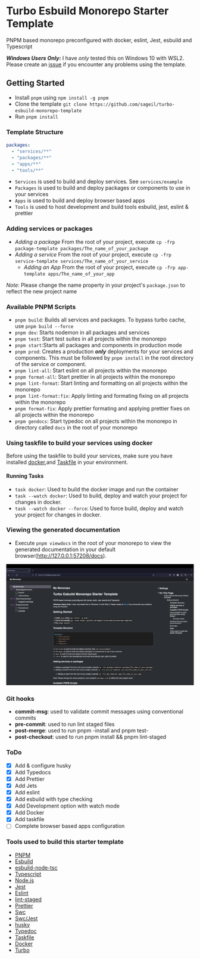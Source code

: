 # Turbo Esbuild Monorepo Starter Template

PNPM based monorepo preconfigured with docker, eslint, Jest, esbuild and Typescript

**_Windows Users Only:_**
I have _only_ tested this on Windows 10 with WSL2. Please create an [issue](https://github.com/sageil/Turbo-esbuild-monorepo-starter-template/issues) if you encounter any problems using the template.

## Getting Started

- Install `pnpm` using `npm install -g pnpm`
- Clone the template `git clone https://github.com/sageil/turbo-esbuild-monorepo-template`
- Run `pnpm install`

### Template Structure

```yaml
packages:
  - "services/**"
  - "packages/**"
  - "apps/**"
  - "tools/**"
```

- `Services` is used to build and deploy services. See `services/example`
- `Packages` is used to build and deploy packages or components to use in your services
- `Apps` is used to build and deploy browser based apps
- `Tools` is used to host development and build tools esbuild, jest, eslint & prettier

### Adding services or packages

- _Adding a package_
  From the root of your project, execute `cp -frp package-template packages/The_name_of_your_package`
- _Adding a service_
  From the root of your project, execute `cp -frp service-template services/The_name_of_your_service`
  - _Adding an App_
    From the root of your project, execute `cp -frp app-template apps/The_name_of_your_app`

_Note_: Please change the name property in your project's `package.json` to reflect the new project name

### Available PNPM Scripts

- `pnpm build`: Builds all services and packages. To bypass turbo cache, use `pnpm build --force`
- `pnpm dev`: Starts nodemon in all packages and services
- `pnpm test`: Start test suites in all projects within the monorepo
- `pnpm start`:Starts all packages and components in production mode
- `pnpm prod`: Creates a production **_only_** deployments for your services and components. This must be followed by `pnpm install` in the root directory of the service or component.
- `pnpm lint-all`: Start eslint on all projects within the monorepo
- `pnpm format-all`: Start prettier in all projects within the monorepo
- `pnpm lint-format`: Start linting and formatting on all projects within the monorepo
- `pnpm lint-format:fix`: Apply linting and formating fixing on all projects within the monorepo
- `pnpm format-fix`: Apply prettier formating and applying prettier fixes on all projects within the monorepo
- `pnpm gendocs`: Start typedoc on all projects within the monorepo in directory called `docs` in the root of your monorepo

### Using taskfile to build your services using docker

Before using the taskfile to build your services, make sure you have installed [docker](https://docs.docker.com),and [Taskfile](https://taskfile.dev) in your environment.

#### Running Tasks

- `task docker`: Used to build the docker image and run the container
- `task --watch docker`: Used to build, deploy and watch your project for changes in docker.
- `task --watch docker --force`: Used to force build, deploy and watch your project for changes in docker.

### Viewing the generated documentation

- Execute `pnpm viewdocs` in the root of your monorepo to view the generated documentation in your default browser(http://127.0.0.1:57208/docs).
<p align="center">
  <img  src="assets/docs.png?raw=true">
</p>

### Git hooks

- **commit-msg**: used to validate commit messages using conventional commits
- **pre-commit**: used to run lint staged files
- **post-merge**: used to run pnpm -install and pnpm test-
- **post-checkout**: used to run pnpm install && pnpm lint-staged

### ToDo

- [x] Add & configure husky
- [x] Add Typedocs
- [x] Add Prettier
- [x] Add Jets
- [x] Add eslint
- [x] Add esbuild with type checking
- [x] Add Development option with watch mode
- [x] Add Docker
- [x] Add taskfile
- [ ] Complete browser based apps configuration

### Tools used to build this starter template

- [PNPM](https://pnpm.io)
- [Esbuild](https://github.com/evanw/esbuild)
- [esbuild-node-tsc](https://github.com/a7ul/esbuild-node-tsc)
- [Typescript](https://www.typescriptlang.org/)
- [Node.js](https://nodejs.org/en)
- [Jest](https://jestjs.io/)
- [Eslint](https://eslint.org/)
- [lint-staged](https://github.com/lint-staged/lint-staged)
- [Prettier](https://prettier.io/)
- [Swc](https://swc.rs/)
- [Swc/Jest](https://swc.rs/docs/usage/jest)
- [husky](https://typicode.github.io/husky/get-started.html)
- [Typedoc](https://typedoc.org/)
- [Taskfile](https://taskfile.dev)
- [Docker](https://www.docker.com)
- [Turbo](https://turbo.build)
